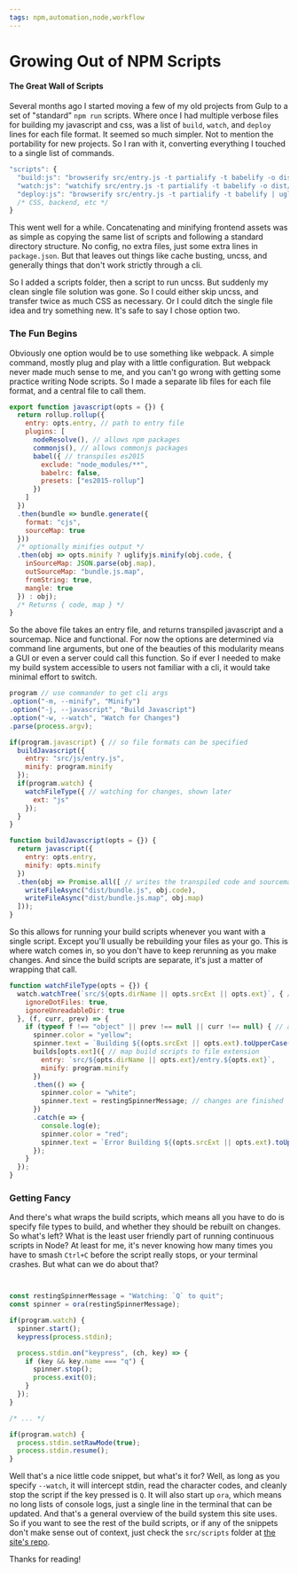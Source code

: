 ```yaml
---
tags: npm,automation,node,workflow
---
```


# Growing Out of NPM Scripts
#### The Great Wall of Scripts

Several months ago I started moving a few of my old projects from Gulp to a set of "standard" `npm run` scripts. Where once I had multiple verbose files for building my javascript and css, was a list of `build`, `watch`, and `deploy` lines for each file format. It seemed so much simpler. Not to mention the portability for new projects. So I ran with it, converting everything I touched to a single list of commands.

```javascript
"scripts": {
  "build:js": "browserify src/entry.js -t partialify -t babelify -o dist/bundle.js",
  "watch:js": "watchify src/entry.js -t partialify -t babelify -o dist/bundle.js",
  "deploy:js": "browserify src/entry.js -t partialify -t babelify | uglifyjs > dist/bundle.js",
  /* CSS, backend, etc */
}
```

This went well for a while. Concatenating and minifying frontend assets was as simple as copying the same list of scripts and following a standard directory structure. No config, no extra files, just some extra lines in `package.json`. But that leaves out things like cache busting, uncss, and generally things that don't work strictly through a cli.

So I added a scripts folder, then a script to run uncss. But suddenly my clean single file solution was gone. So I could either skip uncss, and transfer twice as much CSS as necessary. Or I could ditch the single file idea and try something new. It's safe to say I chose option two.

### The Fun Begins

Obviously one option would be to use something like webpack. A simple command, mostly plug and play with a little configuration. But webpack never made much sense to me, and you can't go wrong with getting some practice writing Node scripts. So I made a separate lib files for each file format, and a central file to call them.

```javascript
export function javascript(opts = {}) {
  return rollup.rollup({
    entry: opts.entry, // path to entry file
    plugins: [
      nodeResolve(), // allows npm packages
      commonjs(), // allows commonjs packages
      babel({ // transpiles es2015
        exclude: "node_modules/**",
        babelrc: false,
        presets: ["es2015-rollup"]
      })
    ]
  })
  .then(bundle => bundle.generate({
    format: "cjs",
    sourceMap: true
  }))
  /* optionally minifies output */
  .then(obj => opts.minify ? uglifyjs.minify(obj.code, {
    inSourceMap: JSON.parse(obj.map),
    outSourceMap: "bundle.js.map",
    fromString: true,
    mangle: true
  }) : obj);
  /* Returns { code, map } */
}
```

So the above file takes an entry file, and returns transpiled javascript and a sourcemap. Nice and functional. For now the options are determined via command line arguments, but one of the beauties of this modularity means a GUI or even a server could call this function. So if ever I needed to make my build system accessible to users not familiar with a cli, it would take minimal effort to switch.

```javascript
program // use commander to get cli args
.option("-m, --minify", "Minify")
.option("-j, --javascript", "Build Javascript")
.option("-w, --watch", "Watch for Changes")
.parse(process.argv);

if(program.javascript) { // so file formats can be specified
  buildJavascript({
    entry: "src/js/entry.js",
    minify: program.minify
  });
  if(program.watch) {
    watchFileType({ // watching for changes, shown later
      ext: "js"
    });
  }
}

function buildJavascript(opts = {}) {
  return javascript({
    entry: opts.entry,
    minify: opts.minify
  })
  .then(obj => Promise.all([ // writes the transpiled code and sourcemaps
    writeFileAsync("dist/bundle.js", obj.code),
    writeFileAsync("dist/bundle.js.map", obj.map)
  ]));
}
```

So this allows for running your build scripts whenever you want with a single script. Except you'll usually be rebuilding your files as your go. This is where watch comes in, so you don't have to keep rerunning as you make changes. And since the build scripts are separate, it's just a matter of wrapping that call.

```javascript
function watchFileType(opts = {}) {
  watch.watchTree(`src/${opts.dirName || opts.srcExt || opts.ext}`, { // watch the source files for the given file format
    ignoreDotFiles: true,
    ignoreUnreadableDir: true
  }, (f, curr, prev) => {
    if (typeof f !== "object" || prev !== null || curr !== null) { // an if case for when a file is changed, added, or deleted
      spinner.color = "yellow";
      spinner.text = `Building ${(opts.srcExt || opts.ext).toUpperCase()}`; // show when changes happen
      builds[opts.ext]({ // map build scripts to file extension
        entry: `src/${opts.dirName || opts.ext}/entry.${opts.ext}`,
        minify: program.minify
      })
      .then(() => {
        spinner.color = "white";
        spinner.text = restingSpinnerMessage; // changes are finished
      })
      .catch(e => {
        console.log(e);
        spinner.color = "red";
        spinner.text = `Error Building ${(opts.srcExt || opts.ext).toUpperCase()}`; // notify the users of errors, but don't exit
      });
    }
  });
}
```

### Getting Fancy

And there's what wraps the build scripts, which means all you have to do is specify file types to build, and whether they should be rebuilt on changes. So what's left? What is the least user friendly part of running continuous scripts in Node? At least for me, it's never knowing how many times you have to smash `Ctrl+C` before the script really stops, or your terminal crashes. But what can we do about that?

```javascript


const restingSpinnerMessage = "Watching: `Q` to quit";
const spinner = ora(restingSpinnerMessage);

if(program.watch) {
  spinner.start();
  keypress(process.stdin);

  process.stdin.on("keypress", (ch, key) => {
    if (key && key.name === "q") {
      spinner.stop();
      process.exit(0);
    }
  });
}

/* ... */

if(program.watch) {
  process.stdin.setRawMode(true);
  process.stdin.resume();
}
```

Well that's a nice little code snippet, but what's it for? Well, as long as you specify `--watch`, it will intercept stdin, read the character codes, and cleanly stop the script if the key pressed is `Q`. It will also start up `ora`, which means no long lists of console logs, just a single line in the terminal that can be updated. And that's a general overview of the build system this site uses. So if you want to see the rest of the build scripts, or if any of the snippets don't make sense out of context, just check the `src/scripts` folder at [the site's repo](https://github.com/ansballard/ansballard.github.com).

Thanks for reading!
